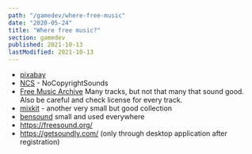 ```yaml
---
path: "/gamedev/where-free-music"
date: "2020-05-24"
title: "Where free music?"
section: gamedev
published: 2021-10-13
lastModified: 2021-10-13
---
```


- [pixabay](https://pixabay.com/music/)
- [NCS](https://ncs.io/music-search?q=&genre=&mood=&version=instrumental) - NoCopyrightSounds
- [Free Music Archive](https://freemusicarchive.org/search?adv=1&music-filter-CC-attribution-only=1&music-filter-CC-attribution-sharealike=1&music-filter-public-domain=1&music-filter-remix-allowed=1) Many tracks, but not that many that sound good. Also be careful and check license for every track.
- [mixkit](https://mixkit.co/free-stock-music/) - another very small but good collection
- [bensound](https://www.bensound.com) small and used everywhere
- https://freesound.org/
- https://getsoundly.com/ (only through desktop application after registration)